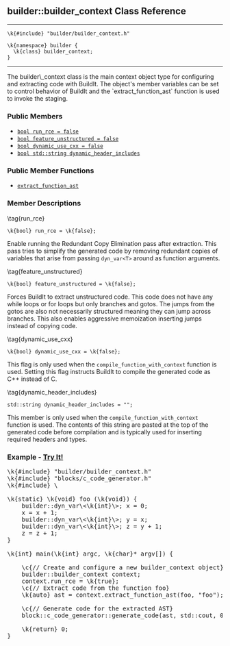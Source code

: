 ## builder::builder\_context Class Reference
<hr>
	
	\k{#include} "builder/builder_context.h"

	\k{namespace} builder {
	  \k{class} builder_context;
	}

<hr>
The builder\_context class is the main context object type for configuring and extracting code with BuildIt. The object's member variables can be set to control behavior of BuildIt and the `extract_function_ast` function is used to invoke the staging. 

### Public Members
- [`bool run_rce = false`](builder_context.html#t-run_rce)
- [`bool feature_unstructured = false`](builder_context.html#t-feature_unstructured)
- [`bool dynamic_use_cxx = false`](builder_context.html#t-dynamic_use_cxx)
- [`bool std::string dynamic_header_includes`](builder_context.html#t-dynamic_header_includes)

### Public Member Functions
- [`extract_function_ast`](builder_context_extract_function_ast.html)


### Member Descriptions

\tag{run_rce}

	\k{bool} run_rce = \k{false};

Enable running the Redundant Copy Elimination pass after extraction. This pass tries to simplify the generated code by removing redundant copies of variables that arise from passing `dyn_var<T>` around as function arguments. 


\tag{feature_unstructured}

	\k{bool} feature_unstructured = \k{false};

Forces BuildIt to extract unstructured code. This code does not have any while loops or for loops but only branches and gotos. The jumps from the gotos are also not necessarily structured meaning they can jump across branches. This also enables aggressive memoization inserting jumps instead of copying code. 


\tag{dynamic_use_cxx}

	\k{bool} dynamic_use_cxx = \k{false};

This flag is only used when the `compile_function_with_context` function is used. Setting this flag instructs BuildIt to compile the generated code as C++ instead of C. 


\tag{dynamic_header_includes}

	std::string dynamic_header_includes = "";

This member is only used when the `compile_function_with_context` function is used. The contents of this string are pasted at the top of the generated code before compilation and is typically used for inserting required headers and types. 

### Example - [Try It!](https://buildit.so/tryit/?sample=shared&pid=feaab8cb3987137b5f9f0c54b9a8510c) 

<pre class="code-box">
\k{#include} "builder/builder_context.h"
\k{#include} "blocks/c_code_generator.h"
\k{#include} \<iostream\>

\k{static} \k{void} foo (\k{void}) {
    builder::dyn_var\<\k{int}\>; x = 0;
    x = x + 1;
    builder::dyn_var\<\k{int}\>; y = x;
    builder::dyn_var\<\k{int}\>; z = y + 1;
    z = z + 1;
}

\k{int} main(\k{int} argc, \k{char}* argv[]) {

    \c{// Create and configure a new builder_context object}
    builder::builder_context context;
    context.run_rce = \k{true};         
    \c{// Extract code from the function foo}
    \k{auto} ast = context.extract_function_ast(foo, "foo");

    \c{// Generate code for the extracted AST}
    block::c_code_generator::generate_code(ast, std::cout, 0);

    \k{return} 0;
}
</pre>

